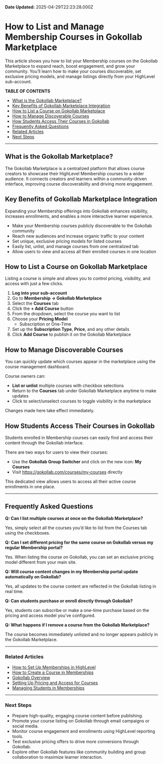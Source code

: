 **Date Updated:** 2025-04-29T22:23:28.000Z

# **How to List and Manage Membership Courses in Gokollab Marketplace**

  
This article shows you how to list your Membership courses on the Gokollab Marketplace to expand reach, boost engagement, and grow your community. You’ll learn how to make your courses discoverable, set exclusive pricing models, and manage listings directly from your HighLevel sub-account.

  
**TABLE OF CONTENTS**

  
* [What is the Gokollab Marketplace?](#What-is-the-Gokollab-Marketplace?)
* [Key Benefits of Gokollab Marketplace Integration](#Key-Benefits-of-Gokollab-Marketplace-Integration)
* [How to List a Course on Gokollab Marketplace](#How-to-List-a-Course-on-Gokollab-Marketplace)
* [How to Manage Discoverable Courses](#How-to-Manage-Discoverable-Courses)
* [How Students Access Their Courses in Gokollab](#How-Students-Access-Their-Courses-in-Gokollab)
* [Frequently Asked Questions](#Frequently-Asked-Questions)
* [Related Articles](#Related-Articles)
* [Next Steps](#Next-Steps)

---

## **What is the Gokollab Marketplace?**

  
The Gokollab Marketplace is a centralized platform that allows course creators to showcase their HighLevel Membership courses to a wider audience. It connects creators and learners within a community-driven interface, improving course discoverability and driving more engagement.

  
## **Key Benefits of Gokollab Marketplace Integration**

  
Expanding your Membership offerings into Gokollab enhances visibility, increases enrollments, and enables a more interactive learner experience.

* Make your Membership courses publicly discoverable to the Gokollab community
* Reach new audiences and increase organic traffic to your content
* Set unique, exclusive pricing models for listed courses
* Easily list, unlist, and manage courses from one centralized tab
* Allow users to view and access all their enrolled courses in one location

##   

## **How to List a Course on Gokollab Marketplace**

  
Listing a course is simple and allows you to control pricing, visibility, and access with just a few clicks.

1. **Log into your sub-account**
2. Go to **Membership → Gokollab Marketplace**
3. Select the **Courses** tab
4. Click the **\+ Add Course** button
5. From the dropdown, select the course you want to list
6. Choose your **Pricing Model**  
   * Subscription or One-Time
7. Set up the **Subscription Type**, **Price**, and any other details
8. Click **Add Course** to publish it on the Gokollab Marketplace

  
## **How to Manage Discoverable Courses**

  
You can quickly update which courses appear in the marketplace using the course management dashboard.

  
Course owners can:

* **List or unlist** multiple courses with checkbox selections
* Return to the **Courses** tab under Gokollab Marketplace anytime to make updates
* Click to select/unselect courses to toggle visibility in the marketplace

  
Changes made here take effect immediately.

  
## **How Students Access Their Courses in Gokollab**

  
Students enrolled in Membership courses can easily find and access their content through the Gokollab interface.

  
There are two ways for users to view their courses:

* Use the **Gokollab Group Switcher** and click on the new icon: **My Courses**
* Visit <https://gokollab.com/courses/my-courses> directly

  
This dedicated view allows users to access all their active course enrollments in one place.

  
---

## **Frequently Asked Questions**

  
**Q: Can I list multiple courses at once on the Gokollab Marketplace?**

Yes, simply select all the courses you’d like to list from the Courses tab using the checkboxes.

  
**Q: Can I set different pricing for the same course on Gokollab versus my regular Membership portal?**

Yes. When listing the course on Gokollab, you can set an exclusive pricing model different from your main site.

  
**Q: Will course content changes in my Membership portal update automatically on Gokollab?**

Yes, all updates to the course content are reflected in the Gokollab listing in real time.

  
**Q: Can students purchase or enroll directly through Gokollab?**

Yes, students can subscribe or make a one-time purchase based on the pricing and access model you’ve configured.

  
**Q: What happens if I remove a course from the Gokollab Marketplace?**

The course becomes immediately unlisted and no longer appears publicly in the Gokollab Marketplace.

---

### **Related Articles**

* [How to Set Up Memberships in HighLevel](https://help.gohighlevel.com/support/solutions/articles/48001231889-memberships-overview)
* [How to Create a Course in Memberships](https://help.gohighlevel.com/support/solutions/articles/48001244424-creating-a-course-in-membership-sites)
* [Gokollab Overview](https://help.gohighlevel.com/support/solutions/articles/48001268226-gokollab-overview)
* [Setting Up Pricing and Access for Courses](https://help.gohighlevel.com/support/solutions/articles/48001231891-course-access-pricing)
* [Managing Students in Memberships](https://help.gohighlevel.com/support/solutions/articles/48001231892-managing-students-in-membership-sites)

---

### **Next Steps**

* Prepare high-quality, engaging course content before publishing.
* Promote your course listing on Gokollab through email campaigns or social media.
* Monitor course engagement and enrollments using HighLevel reporting tools.
* Test exclusive pricing offers to drive more conversions through Gokollab.
* Explore other Gokollab features like community building and group collaboration to maximize learner interaction.

  